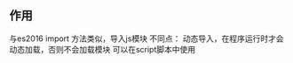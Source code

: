 ##  作用
与es2016 import 方法类似，导入js模块
不同点： 动态导入，在程序运行时才会动态加载，否则不会加载模块
		可以在script脚本中使用<script type='module'></script>
		